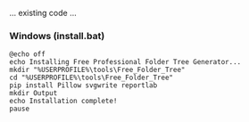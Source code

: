 ... existing code ...

### Windows (install.bat)
```batch
@echo off
echo Installing Free Professional Folder Tree Generator...
mkdir "%USERPROFILE%\tools\Free_Folder_Tree"
cd "%USERPROFILE%\tools\Free_Folder_Tree"
pip install Pillow svgwrite reportlab
mkdir Output
echo Installation complete!
pause
